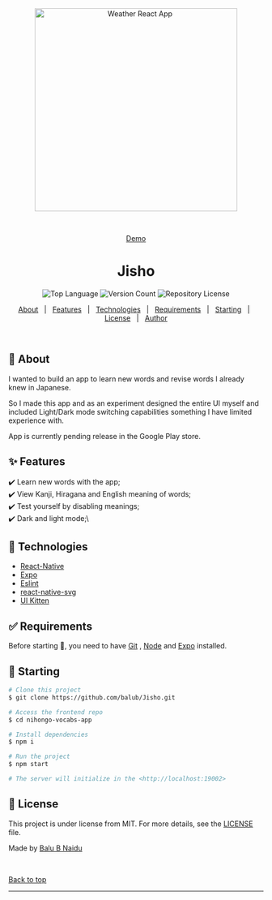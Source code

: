 <div align="center" id="top"> 
  <img src="../nihongo-vocabs-app/assets/DEMO.gif" alt="Weather React App" height="400px" />

&#xa0;

<a href="https://simpleweatherreactapp.netlify.app">Demo</a>

</div>

<h1 align="center">Jisho</h1>

<p align="center">
  <img alt="Top Language" src="https://img.shields.io/badge/Javascript-100%25-green">
  <img alt="Version Count" src="https://img.shields.io/badge/Version-1.0.0-blue">
  <img alt="Repository License" src="https://img.shields.io/github/license/maurodesouza/weather-react-app?color=56BEB8">
    
</p>

<p align="center">
  <a href="#speaker-about">About</a> &#xa0; | &#xa0; 
  <a href="#sparkles-features">Features</a> &#xa0; | &#xa0;
  <a href="#rocket-technologies">Technologies</a> &#xa0; | &#xa0;
  <a href="#white_check_mark-requirements">Requirements</a> &#xa0; | &#xa0;
  <a href="#checkered_flag-starting">Starting</a> &#xa0; | &#xa0;
  <a href="#memo-license">License</a> &#xa0; | &#xa0;
  <a href="https://github.com/maurodesouza" target="_blank">Author</a>
</p>

&#xa0;

## :dart: About

I wanted to build an app to learn new words and revise words I already knew in Japanese.

So I made this app and as an experiment designed the entire UI myself and included Light/Dark mode switching capabilities something I have limited experience with.


App is currently pending release in the Google Play store.



## :sparkles: Features

:heavy_check_mark: Learn new words with the app;\
:heavy_check_mark: View Kanji, Hiragana and English meaning of words;\
:heavy_check_mark: Test yourself by disabling meanings;\
:heavy_check_mark: Dark and light mode;\

## :rocket: Technologies

- [React-Native](https://reactnative.dev/)
- [Expo](https://expo.dev/)
- [Eslint](https://eslint.org)
- [react-native-svg](https://www.npmjs.com/package/react-native-svg)
- [UI Kitten](https://akveo.github.io/react-native-ui-kitten/)

## :white_check_mark: Requirements

Before starting :checkered_flag:, you need to have [Git](https://git-scm.com) , [Node](https://nodejs.org/en/) and [Expo](https://expo.dev/) installed.

## :checkered_flag: Starting

```bash
# Clone this project
$ git clone https://github.com/balub/Jisho.git

# Access the frontend repo
$ cd nihongo-vocabs-app

# Install dependencies
$ npm i 

# Run the project
$ npm start

# The server will initialize in the <http://localhost:19002>
```

## :memo: License

This project is under license from MIT. For more details, see the [LICENSE](LICENSE.md) file.

Made by <a href="https://github.com/balub" target="_blank">Balu B Naidu</a>

&#xa0;

<a href="#top">Back to top</a>

<hr>
